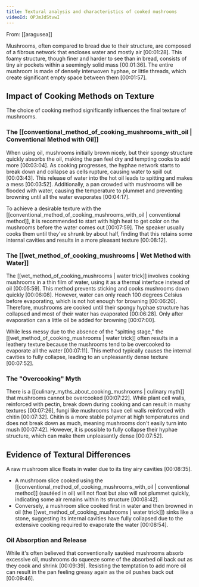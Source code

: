 ```yaml
---
title: Textural analysis and characteristics of cooked mushrooms
videoId: OPJmJdStvwI
---
```


From: [[aragusea]] <br/> 

Mushrooms, often compared to bread due to their structure, are composed of a fibrous network that encloses water and mostly air <a class="yt-timestamp" data-t="00:01:28">[00:01:28]</a>. This foamy structure, though finer and harder to see than in bread, consists of tiny air pockets within a seemingly solid mass <a class="yt-timestamp" data-t="00:01:36">[00:01:36]</a>. The entire mushroom is made of densely interwoven hyphae, or little threads, which create significant empty space between them <a class="yt-timestamp" data-t="00:01:57">[00:01:57]</a>.

## Impact of Cooking Methods on Texture

The choice of cooking method significantly influences the final texture of mushrooms.

### The [[conventional_method_of_cooking_mushrooms_with_oil | Conventional Method with Oil]]

When using oil, mushrooms initially brown nicely, but their spongy structure quickly absorbs the oil, making the pan feel dry and tempting cooks to add more <a class="yt-timestamp" data-t="00:03:04">[00:03:04]</a>. As cooking progresses, the hyphae network starts to break down and collapse as cells rupture, causing water to spill out <a class="yt-timestamp" data-t="00:03:43">[00:03:43]</a>. This release of water into the hot oil leads to spitting and makes a mess <a class="yt-timestamp" data-t="00:03:52">[00:03:52]</a>. Additionally, a pan crowded with mushrooms will be flooded with water, causing the temperature to plummet and preventing browning until all the water evaporates <a class="yt-timestamp" data-t="00:04:17">[00:04:17]</a>.

To achieve a desirable texture with the [[conventional_method_of_cooking_mushrooms_with_oil | conventional method]], it is recommended to start with high heat to get color on the mushrooms before the water comes out <a class="yt-timestamp" data-t="00:07:59">[00:07:59]</a>. The speaker usually cooks them until they've shrunk by about half, finding that this retains some internal cavities and results in a more pleasant texture <a class="yt-timestamp" data-t="00:08:12">[00:08:12]</a>.

### The [[wet_method_of_cooking_mushrooms | Wet Method with Water]]

The [[wet_method_of_cooking_mushrooms | water trick]] involves cooking mushrooms in a thin film of water, using it as a thermal interface instead of oil <a class="yt-timestamp" data-t="00:05:59">[00:05:59]</a>. This method prevents sticking and cooks mushrooms down quickly <a class="yt-timestamp" data-t="00:06:08">[00:06:08]</a>. However, water can only reach 100 degrees Celsius before evaporating, which is not hot enough for browning <a class="yt-timestamp" data-t="00:06:20">[00:06:20]</a>. Therefore, mushrooms are cooked until their spongy hyphae structure has collapsed and most of their water has evaporated <a class="yt-timestamp" data-t="00:06:28">[00:06:28]</a>. Only after evaporation can a little oil be added for browning <a class="yt-timestamp" data-t="00:07:00">[00:07:00]</a>.

While less messy due to the absence of the "spitting stage," the [[wet_method_of_cooking_mushrooms | water trick]] often results in a leathery texture because the mushrooms tend to be overcooked to evaporate all the water <a class="yt-timestamp" data-t="00:07:11">[00:07:11]</a>. This method typically causes the internal cavities to fully collapse, leading to an unpleasantly dense texture <a class="yt-timestamp" data-t="00:07:52">[00:07:52]</a>.

### The "Overcooking" Myth

There is a [[culinary_myths_about_cooking_mushrooms | culinary myth]] that mushrooms cannot be overcooked <a class="yt-timestamp" data-t="00:07:22">[00:07:22]</a>. While plant cell walls, reinforced with pectin, break down during cooking and can result in mushy textures <a class="yt-timestamp" data-t="00:07:26">[00:07:26]</a>, fungi like mushrooms have cell walls reinforced with chitin <a class="yt-timestamp" data-t="00:07:32">[00:07:32]</a>. Chitin is a more stable polymer at high temperatures and does not break down as much, meaning mushrooms don't easily turn into mush <a class="yt-timestamp" data-t="00:07:42">[00:07:42]</a>. However, it is possible to fully collapse their hyphae structure, which can make them unpleasantly dense <a class="yt-timestamp" data-t="00:07:52">[00:07:52]</a>.

## Evidence of Textural Differences

A raw mushroom slice floats in water due to its tiny airy cavities <a class="yt-timestamp" data-t="00:08:35">[00:08:35]</a>.
*   A mushroom slice cooked using the [[conventional_method_of_cooking_mushrooms_with_oil | conventional method]] (sautéed in oil) will not float but also will not plummet quickly, indicating some air remains within its structure <a class="yt-timestamp" data-t="00:08:42">[00:08:42]</a>.
*   Conversely, a mushroom slice cooked first in water and then browned in oil (the [[wet_method_of_cooking_mushrooms | water trick]]) sinks like a stone, suggesting its internal cavities have fully collapsed due to the extensive cooking required to evaporate the water <a class="yt-timestamp" data-t="00:08:54">[00:08:54]</a>.

### Oil Absorption and Release

While it's often believed that conventionally sautéed mushrooms absorb excessive oil, mushrooms do squeeze some of the absorbed oil back out as they cook and shrink <a class="yt-timestamp" data-t="00:09:39">[00:09:39]</a>. Resisting the temptation to add more oil can result in the pan feeling greasy again as the oil pushes back out <a class="yt-timestamp" data-t="00:09:46">[00:09:46]</a>.